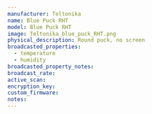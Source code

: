 ```yaml
---
manufacturer: Teltonika
name: Blue Puck RHT
model: Blue Puck RHT
image: Teltonika_blue_puck_RHT.png
physical_description: Round puck, no screen
broadcasted_properties:
  - temperature
  - humidity
broadcasted_property_notes:
broadcast_rate:
active_scan:
encryption_key:
custom_firmware:
notes:
---
```


